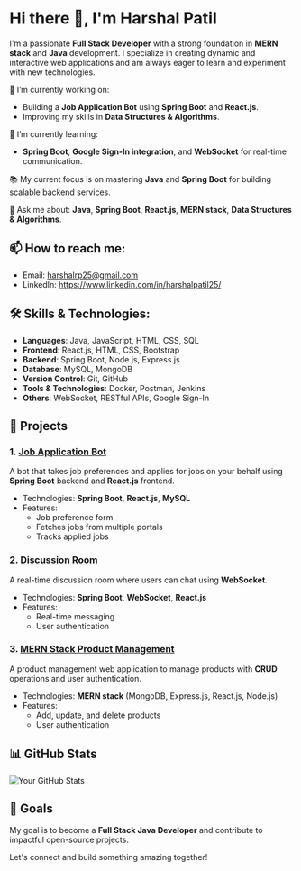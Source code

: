 # Hi there 👋, I'm Harshal Patil

I'm a passionate **Full Stack Developer** with a strong foundation in **MERN stack** and **Java** development. I specialize in creating dynamic and interactive web applications and am always eager to learn and experiment with new technologies.

🔭 I’m currently working on: 
- Building a **Job Application Bot** using **Spring Boot** and **React.js**.
- Improving my skills in **Data Structures & Algorithms**.

🌱 I’m currently learning: 
- **Spring Boot**, **Google Sign-In integration**, and **WebSocket** for real-time communication.

📚 My current focus is on mastering **Java** and **Spring Boot** for building scalable backend services.

💬 Ask me about: **Java**, **Spring Boot**, **React.js**, **MERN stack**, **Data Structures & Algorithms**.

## 📫 How to reach me:
- Email: harshalrp25@gmail.com
- LinkedIn: https://www.linkedin.com/in/harshalpatil25/

## 🛠️ Skills & Technologies:

- **Languages**: Java, JavaScript, HTML, CSS, SQL
- **Frontend**: React.js, HTML, CSS, Bootstrap
- **Backend**: Spring Boot, Node.js, Express.js
- **Database**: MySQL, MongoDB
- **Version Control**: Git, GitHub
- **Tools & Technologies**: Docker, Postman, Jenkins
- **Others**: WebSocket, RESTful APIs, Google Sign-In

## 🚀 Projects

### 1. [Job Application Bot](https://github.com/HarshalRPatil25/job-application-bot)
A bot that takes job preferences and applies for jobs on your behalf using **Spring Boot** backend and **React.js** frontend.

- Technologies: **Spring Boot**, **React.js**, **MySQL**
- Features: 
    - Job preference form
    - Fetches jobs from multiple portals
    - Tracks applied jobs

### 2. [Discussion Room](https://github.com/HarshalRPatil25/discussion-room)
A real-time discussion room where users can chat using **WebSocket**.

- Technologies: **Spring Boot**, **WebSocket**, **React.js**
- Features:
    - Real-time messaging
    - User authentication

### 3. [MERN Stack Product Management](https://github.com/HarshalRPatil25/mern-product-management)
A product management web application to manage products with **CRUD** operations and user authentication.

- Technologies: **MERN stack** (MongoDB, Express.js, React.js, Node.js)
- Features:
    - Add, update, and delete products
    - User authentication

## 📊 GitHub Stats

![Your GitHub Stats](https://github-readme-stats.vercel.app/api?username=HarshalRPatil25&show_icons=true&theme=radical)

## 🎯 Goals
My goal is to become a **Full Stack Java Developer** and contribute to impactful open-source projects. 

Let's connect and build something amazing together!
